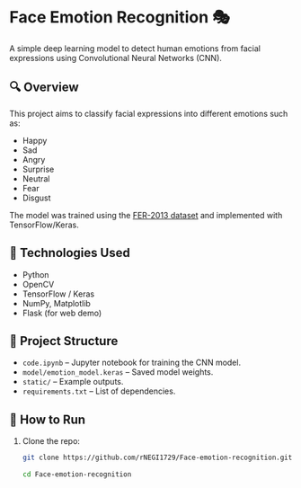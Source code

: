 # Face Emotion Recognition 🎭

A simple deep learning model to detect human emotions from facial expressions using Convolutional Neural Networks (CNN).

## 🔍 Overview
This project aims to classify facial expressions into different emotions such as:
- Happy
- Sad
- Angry
- Surprise
- Neutral
- Fear
- Disgust

The model was trained using the [FER-2013 dataset](https://www.kaggle.com/datasets/msambare/fer2013) and implemented with TensorFlow/Keras.

## 🧠 Technologies Used
- Python
- OpenCV
- TensorFlow / Keras
- NumPy, Matplotlib
- Flask (for web demo)

## 📁 Project Structure

- `code.ipynb` – Jupyter notebook for training the CNN model.
- `model/emotion_model.keras` – Saved model weights.
- `static/` – Example outputs.
- `requirements.txt` – List of dependencies.

## 🚀 How to Run

1. Clone the repo:
   ```bash
   git clone https://github.com/rNEGI1729/Face-emotion-recognition.git
  
   cd Face-emotion-recognition
